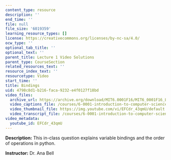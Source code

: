 ```yaml
---
content_type: resource
description: ''
end_time: ''
file: null
file_size: '6019359'
learning_resource_types: []
license: https://creativecommons.org/licenses/by-nc-sa/4.0/
ocw_type: ''
optional_tab_title: ''
optional_text: ''
parent_title: Lecture 1 Video Solutions
parent_type: CourseSection
related_resources_text: ''
resource_index_text: ''
resourcetype: Video
start_time: ''
title: Bindings
uid: 4798c8d1-b216-faca-9232-e4f0127f18bd
video_files:
  archive_url: https://archive.org/download/MIT6.0001F16/MIT6_0001F16_Lecture_01_exercise_03_300k.mp4
  video_captions_file: /courses/6-0001-introduction-to-computer-science-and-programming-in-python-fall-2016/8bb0a13a468752d3963e733821818f08_EFCdr_43qmU.vtt
  video_thumbnail_file: https://img.youtube.com/vi/EFCdr_43qmU/default.jpg
  video_transcript_file: /courses/6-0001-introduction-to-computer-science-and-programming-in-python-fall-2016/81bd275feb131d9db3db395bb2798aa4_EFCdr_43qmU.pdf
video_metadata:
  youtube_id: EFCdr_43qmU
---
```


**Description:** This in-class question explains variable bindings and the order of operations in python.

**Instructor:** Dr. Ana Bell

